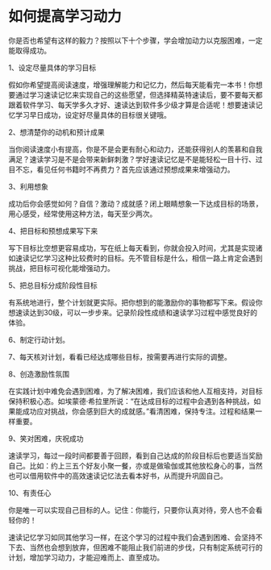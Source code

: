 # 如何提高学习动力

你是否也希望有这样的毅力？按照以下十个步骤，学会增加动力以克服困难，一定能取得成功。

1、设定尽量具体的学习目标

假如你希望提高阅读速度，增强理解能力和记忆力，然后每天能看完一本书！你想要通过学习速读记忆来实现自己的这些愿望，但选择精英特速读后，要不要每天都跟着软件学习、每天学多久才好、速读达到软件多少级才算是合适呢！想要速读记忆学习早日成功，设定好尽量具体的目标很关键哦。

2、想清楚你的动机和预计成果

当你阅读速度小有提高，你是不是会更有耐心和动力，还能获得别人的羡慕和自我满足？速读学习是不是会带来新鲜刺激？学好速读记忆是不是能轻松一目十行、过目不忘，看见任何书籍时不再费力？首先应该通过预想成果来增强动力。

3、利用想象

成功后你会感觉如何？自信？激动？成就感？闭上眼睛想象一下达成目标的场景，用心感受，经常使用这种方法，每天至少两次。

4、把目标和预想成果写下来

写下目标比空想更容易成功，写在纸上每天看到，你就会投入时间，尤其是实现诸如速读记忆学习这种比较费时的目标。先不管目标是什么，相信一路上肯定会遇到挑战，把目标可视化能增强动力。

5、把总目标分成阶段性目标

有系统地进行，整个计划就更实际。把你想到的能激励你的事物都写下来。假设你想速读达到30级，可以一步步来。记录阶段性成绩和速读学习过程中感觉良好的体验。

6、制定行动计划。

7、每天核对计划，看看已经达成哪些目标，按需要再进行实际的调整。

8、创造激励性氛围

在实践计划中难免会遇到困难，为了解决困难，我们应该和他人互相支持，对目标保持积极心态。如埃蒙德·希拉里所说：“在达成目标的过程中会遇到各种挑战，如果能成功应对挑战，你会感到巨大的成就感。”看清困难，保持专注。过程和结果一样重要。

9、笑对困难，庆祝成功

速读学习，每过一段时间都要善于回顾，看到自己达成的阶段目标后也要适当奖励自己。比如：约上三五个好友小聚一餐，亦或是做瑜伽或其他放松身心的事，当然也可以借用软件中的高效速读记忆法去看本好书，从而提升巩固自己。

10、有责任心

你是唯一可以实现自己目标的人。记住：你能行，只要你认真对待，旁人也不会看轻你的！

速读记忆学习如同其他学习一样，在这个学习的过程中我们会遇到困难、会坚持不下去、当然也会想到放弃，但困难不能阻止我们前进的步伐，只有制定系统可行的计划，增加学习动力，才能迎难而上、直至成功。


